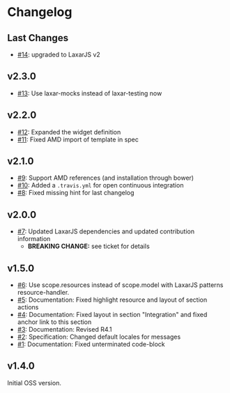 # Changelog

## Last Changes

- [#14](https://github.com/LaxarJS/ax-media-widget/issues/14): upgraded to LaxarJS v2


## v2.3.0

- [#13](https://github.com/LaxarJS/ax-media-widget/issues/13): Use laxar-mocks instead of laxar-testing now


## v2.2.0

- [#12](https://github.com/LaxarJS/ax-media-widget/issues/12): Expanded the widget definition
- [#11](https://github.com/LaxarJS/ax-media-widget/issues/11): Fixed AMD import of template in spec


## v2.1.0

- [#9](https://github.com/LaxarJS/ax-media-widget/issues/9): Support AMD references (and installation through bower)
- [#10](https://github.com/LaxarJS/ax-media-widget/issues/10): Added a `.travis.yml` for open continuous integration
- [#8](https://github.com/LaxarJS/ax-media-widget/issues/8): Fixed missing hint for last changelog


## v2.0.0

- [#7](https://github.com/LaxarJS/ax-media-widget/issues/7): Updated LaxarJS dependencies and updated contribution information
  + **BREAKING CHANGE:** see ticket for details

## v1.5.0

- [#6](https://github.com/LaxarJS/ax-media-widget/issues/6): Use scope.resources instead of scope.model with LaxarJS patterns resource-handler.
- [#5](https://github.com/LaxarJS/ax-media-widget/issues/5): Documentation: Fixed highlight resource and layout of section actions
- [#4](https://github.com/LaxarJS/ax-media-widget/issues/4): Documentation: Fixed layout in section "Integration" and fixed anchor link to this section
- [#3](https://github.com/LaxarJS/ax-media-widget/issues/3): Documentation: Revised R4.1
- [#2](https://github.com/LaxarJS/ax-media-widget/issues/2): Specification: Changed default locales for messages
- [#1](https://github.com/LaxarJS/ax-media-widget/issues/1): Documentation: Fixed unterminated code-block


## v1.4.0

Initial OSS version.
